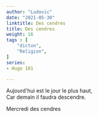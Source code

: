 ```yaml
---
author: "Ludovic"
date: "2021-05-30"
linktitle: Des cendres
title: Des cendres
weight: 16
tags : [
    "dicton",
    "Religion",
]
series:
- Hugo 101

---
```


Aujourd'hui est le jour le plus haut,  
Car demain il faudra descendre. 

Mercredi des cendres